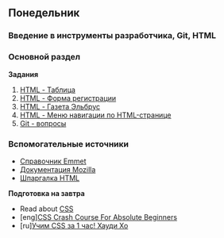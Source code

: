 ## Понедельник


### Введение в инструменты разработчика, Git, HTML

### Основной раздел


**Задания**
1. [HTML - Таблица](../../../../html-table)
2. [HTML - Форма регистрации](../../../../html-registration)
3. [HTML - Газета Эльбрус](../../../../html-newspaper)
4. [HTML - Меню навигации по HTML-странице](../../../../html-navigation)
5. [Git - вопросы](../../../../git-questions)


### Вспомогательные источники

- [Справочник Emmet](https://webdesign-master.ru/blog/html-css/2.html)
- [Документация Mozilla](https://developer.mozilla.org/ru/docs/Web/HTML)
- [Шпаргалка HTML](http://www.simplehtmlguide.com/cheatsheet.php)

**Подготовка на завтра**

* Read about [CSS](../resources/case-eee_72715407554996828e0c.md)
* [eng][CSS Crash Course For Absolute Beginners](https://www.youtube.com/watch?v=yfoY53QXEnI)
* [ru][Учим CSS за 1 час! Хауди Хо](https://www.youtube.com/watch?v=iPV5GKeHyV4) 
